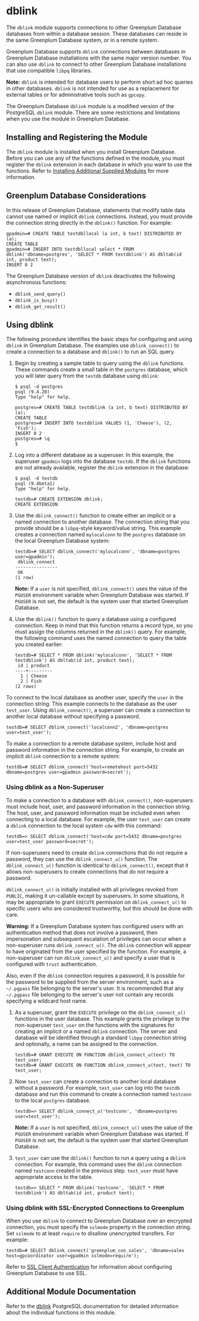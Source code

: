 # dblink 

The `dblink` module supports connections to other Greenplum Database databases from within a database session. These databases can reside in the same Greenplum Database system, or in a remote system.

Greenplum Database supports `dblink` connections between databases in Greenplum Database installations with the same major version number. You can also use `dblink` to connect to other Greenplum Database installations that use compatible `libpq` libraries.

**Note:** `dblink` is intended for database users to perform short ad hoc queries in other databases. `dblink` is not intended for use as a replacement for external tables or for administrative tools such as `gpcopy`.

The Greenplum Database `dblink` module is a modified version of the PostgreSQL `dblink` module. There are some restrictions and limitations when you use the module in Greenplum Database.

## <a id="topic_reg"></a>Installing and Registering the Module 

The `dblink` module is installed when you install Greenplum Database. Before you can use any of the functions defined in the module, you must register the `dblink` extension in each database in which you want to use the functions. Refer to [Installing Additional Supplied Modules](../../install_guide/install_modules.html) for more information.

## <a id="topic_mpp"></a>Greenplum Database Considerations 

In this release of Greenplum Database, statements that modify table data cannot use named or implicit `dblink` connections. Instead, you must provide the connection string directly in the `dblink()` function. For example:

```
gpadmin=# CREATE TABLE testdbllocal (a int, b text) DISTRIBUTED BY (a);
CREATE TABLE
gpadmin=# INSERT INTO testdbllocal select * FROM dblink('dbname=postgres', 'SELECT * FROM testdblink') AS dbltab(id int, product text);
INSERT 0 2
```

The Greenplum Database version of `dblink` deactivates the following asynchronous functions:

-   `dblink_send_query()`
-   `dblink_is_busy()`
-   `dblink_get_result()`

## <a id="topic_using"></a>Using dblink 

The following procedure identifies the basic steps for configuring and using `dblink` in Greenplum Database. The examples use `dblink_connect()` to create a connection to a database and `dblink()` to run an SQL query.

1.  Begin by creating a sample table to query using the `dblink` functions. These commands create a small table in the `postgres` database, which you will later query from the `testdb` database using `dblink`:

    ```
    $ psql -d postgres
    psql (9.4.20)
    Type "help" for help.
    
    postgres=# CREATE TABLE testdblink (a int, b text) DISTRIBUTED BY (a);
    CREATE TABLE
    postgres=# INSERT INTO testdblink VALUES (1, 'Cheese'), (2, 'Fish');
    INSERT 0 2
    postgres=# \q
    $
    ```

2.  Log into a different database as a superuser. In this example, the superuser `gpadmin` logs into the database `testdb`. If the `dblink` functions are not already available, register the `dblink` extension in the database:

    ```
    $ psql -d testdb
    psql (9.4beta1)
    Type "help" for help.
    
    testdb=# CREATE EXTENSION dblink;
    CREATE EXTENSION
    ```

3.  Use the `dblink_connect()` function to create either an implicit or a named connection to another database. The connection string that you provide should be a `libpq`-style keyword/value string. This example creates a connection named `mylocalconn` to the `postgres` database on the local Greenplum Database system:

    ```
    testdb=# SELECT dblink_connect('mylocalconn', 'dbname=postgres user=gpadmin');
     dblink_connect
    ----------------
     OK
    (1 row)
    ```

    **Note:** If a `user` is not specified, `dblink_connect()` uses the value of the `PGUSER` environment variable when Greenplum Database was started. If `PGUSER` is not set, the default is the system user that started Greenplum Database.

4.  Use the `dblink()` function to query a database using a configured connection. Keep in mind that this function returns a record type, so you must assign the columns returned in the `dblink()` query. For example, the following command uses the named connection to query the table you created earlier:

    ```
    testdb=# SELECT * FROM dblink('mylocalconn', 'SELECT * FROM testdblink') AS dbltab(id int, product text);
     id | product
    ----+---------
      1 | Cheese
      2 | Fish
    (2 rows)
    ```


To connect to the local database as another user, specify the `user` in the connection string. This example connects to the database as the user `test_user`. Using `dblink_connect()`, a superuser can create a connection to another local database without specifying a password.

```
testdb=# SELECT dblink_connect('localconn2', 'dbname=postgres user=test_user');
```

To make a connection to a remote database system, include host and password information in the connection string. For example, to create an implicit `dblink` connection to a remote system:

```
testdb=# SELECT dblink_connect('host=remotehost port=5432 dbname=postgres user=gpadmin password=secret');
```

### <a id="dblink_u"></a>Using dblink as a Non-Superuser 

To make a connection to a database with `dblink_connect()`, non-superusers must include host, user, and password information in the connection string. The host, user, and password information must be included even when connecting to a local database. For example, the user `test_user` can create a `dblink` connection to the local system `cdw` with this command:

```
testdb=> SELECT dblink_connect('host=cdw port=5432 dbname=postgres user=test_user password=secret');
```

If non-superusers need to create `dblink` connections that do not require a password, they can use the `dblink_connect_u()` function. The `dblink_connect_u()` function is identical to `dblink_connect()`, except that it allows non-superusers to create connections that do not require a password.

`dblink_connect_u()` is initially installed with all privileges revoked from `PUBLIC`, making it un-callable except by superusers. In some situations, it may be appropriate to grant `EXECUTE` permission on `dblink_connect_u()` to specific users who are considered trustworthy, but this should be done with care.

**Warning:** If a Greenplum Database system has configured users with an authentication method that does not involve a password, then impersonation and subsequent escalation of privileges can occur when a non-superuser runs `dblink_connect_u()`. The `dblink` connection will appear to have originated from the user specified by the function. For example, a non-superuser can run `dblink_connect_u()` and specify a user that is configured with `trust` authentication.

Also, even if the `dblink` connection requires a password, it is possible for the password to be supplied from the server environment, such as a `~/.pgpass` file belonging to the server's user. It is recommended that any `~/.pgpass` file belonging to the server's user not contain any records specifying a wildcard host name.

1.  As a superuser, grant the `EXECUTE` privilege on the `dblink_connect_u()` functions in the user database. This example grants the privilege to the non-superuser `test_user` on the functions with the signatures for creating an implicit or a named `dblink` connection. The server and database will be identified through a standard `libpq` connection string and optionally, a name can be assigned to the connection.

    ```
    testdb=# GRANT EXECUTE ON FUNCTION dblink_connect_u(text) TO test_user;
    testdb=# GRANT EXECUTE ON FUNCTION dblink_connect_u(text, text) TO test_user;
    ```

2.  Now `test_user` can create a connection to another local database without a password. For example, `test_user` can log into the `testdb` database and run this command to create a connection named `testconn` to the local `postgres` database.

    ```
    testdb=> SELECT dblink_connect_u('testconn', 'dbname=postgres user=test_user');
    ```

    **Note:** If a `user` is not specified, `dblink_connect_u()` uses the value of the `PGUSER` environment variable when Greenplum Database was started. If `PGUSER` is not set, the default is the system user that started Greenplum Database.

3.  `test_user` can use the `dblink()` function to run a query using a `dblink` connection. For example, this command uses the `dblink` connection named `testconn` created in the previous step. `test_user` must have appropriate access to the table.

    ```
    testdb=> SELECT * FROM dblink('testconn', 'SELECT * FROM testdblink') AS dbltab(id int, product text);
    ```


### <a id="dblink_ssl"></a>Using dblink with SSL-Encrypted Connections to Greenplum 

When you use `dblink` to connect to Greenplum Database over an encrypted connection, you must specify the `sslmode` property in the connection string. Set `sslmode` to at least `require` to disallow unencrypted transfers. For example:

```
testdb=# SELECT dblink_connect('greenplum_con_sales', 'dbname=sales host=gpcoordinator user=gpadmin sslmode=require');
```

Refer to [SSL Client Authentication](../../security-guide/topics/Authenticate.html#ssl_postgresql) for information about configuring Greenplum Database to use SSL.

## <a id="topic_info"></a>Additional Module Documentation 

Refer to the [dblink](https://www.postgresql.org/docs/9.4/dblink.html) PostgreSQL documentation for detailed information about the individual functions in this module.

